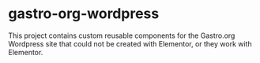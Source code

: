 # gastro-org-wordpress

This project contains custom reusable components for the Gastro.org Wordpress site that could not be created with Elementor, or they work with Elementor.
